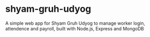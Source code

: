# shyam-gruh-udyog
A simple web app for Shyam Gruh Udyog to manage worker login, attendence and payroll, built with Node.js, Express and MongoDB
